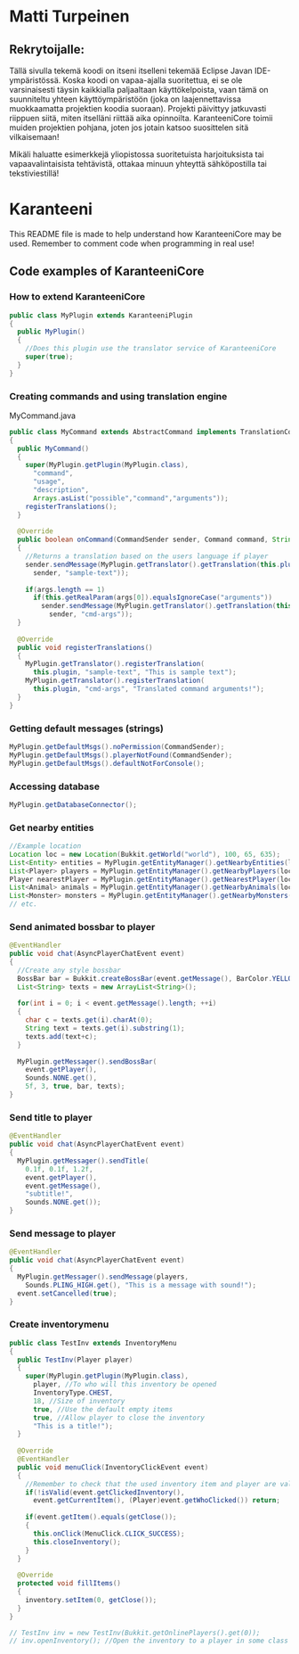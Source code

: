 # Matti Turpeinen

## Rekrytoijalle:
Tällä sivulla tekemä koodi on itseni itselleni tekemää Eclipse Javan IDE-ympäristössä. Koska koodi on vapaa-ajalla suoritettua, ei se ole varsinaisesti täysin kaikkialla paljaaltaan käyttökelpoista, vaan tämä on suunniteltu yhteen käyttöympäristöön (joka on laajennettavissa muokkaamatta projektien koodia suoraan). Projekti päivittyy jatkuvasti riippuen siitä, miten itselläni riittää aika opinnoilta. 
KaranteeniCore toimii muiden projektien pohjana, joten jos jotain katsoo suosittelen sitä vilkaisemaan!

Mikäli haluatte esimerkkejä yliopistossa suoritetuista harjoituksista tai vapaavalintaisista tehtävistä, ottakaa minuun yhteyttä sähköpostilla tai tekstiviestillä!

# Karanteeni
This README file is made to help understand how KaranteeniCore may be used. Remember to comment code when programming in real use!

## Code examples of KaranteeniCore
### How to extend KaranteeniCore
```java
public class MyPlugin extends KaranteeniPlugin
{
  public MyPlugin()
  {
    //Does this plugin use the translator service of KaranteeniCore
    super(true);
  }
}
```

### Creating commands and using translation engine
MyCommand.java
```java
public class MyCommand extends AbstractCommand implements TranslationContainer
{
  public MyCommand()
  {
    super(MyPlugin.getPlugin(MyPlugin.class), 
      "command", 
      "usage", 
      "description", 
      Arrays.asList("possible","command","arguments"));
    registerTranslations();
  }
  
  @Override
  public boolean onCommand(CommandSender sender, Command command, String label, String[] args) 
  {
    //Returns a translation based on the users language if player
    sender.sendMessage(MyPlugin.getTranslator().getTranslation(this.plugin,
      sender, "sample-text"));
    
    if(args.length == 1)
      if(this.getRealParam(args[0]).equalsIgnoreCase("arguments"))
        sender.sendMessage(MyPlugin.getTranslator().getTranslation(this.plugin,
          sender, "cmd-args"));
  }
  
  @Override
  public void registerTranslations() 
  {
    MyPlugin.getTranslator().registerTranslation(
      this.plugin, "sample-text", "This is sample text");
    MyPlugin.getTranslator().registerTranslation(
      this.plugin, "cmd-args", "Translated command arguments!");
  }
}
```

### Getting default messages (strings)
```java
MyPlugin.getDefaultMsgs().noPermission(CommandSender);
MyPlugin.getDefaultMsgs().playerNotFound(CommandSender);
MyPlugin.getDefaultMsgs().defaultNotForConsole();
```

### Accessing database
```java
MyPlugin.getDatabaseConnector();
```

### Get nearby entities
```java
//Example location
Location loc = new Location(Bukkit.getWorld("world"), 100, 65, 635);
List<Entity> entities = MyPlugin.getEntityManager().getNearbyEntities(loc, 5);
List<Player> players = MyPlugin.getEntityManager().getNearbyPlayers(loc, 5);
Player nearestPlayer = MyPlugin.getEntityManager().getNearestPlayer(loc);
List<Animal> animals = MyPlugin.getEntityManager().getNearbyAnimals(loc, 5);
List<Monster> monsters = MyPlugin.getEntityManager().getNearbyMonsters(loc, 5);
// etc.
```

### Send animated bossbar to player
```java
@EventHandler
public void chat(AsyncPlayerChatEvent event)
{
  //Create any style bossbar
  BossBar bar = Bukkit.createBossBar(event.getMessage(), BarColor.YELLOW, BarStyle.SOLID);
  List<String> texts = new ArrayList<String>();
  
  for(int i = 0; i < event.getMessage().length; ++i)
  {
    char c = texts.get(i).charAt(0);
    String text = texts.get(i).substring(1);
    texts.add(text+c);
  }
  
  MyPlugin.getMessager().sendBossBar(
    event.getPlayer(), 
    Sounds.NONE.get(), 
    5f, 3, true, bar, texts);
}
```

### Send title to player
```java
@EventHandler
public void chat(AsyncPlayerChatEvent event)
{
  MyPlugin.getMessager().sendTitle(
    0.1f, 0.1f, 1.2f, 
    event.getPlayer(), 
    event.getMessage(), 
    "subtitle!", 
    Sounds.NONE.get());
}
```

### Send message to player
```java
@EventHandler
public void chat(AsyncPlayerChatEvent event)
{
  MyPlugin.getMessager().sendMessage(players, 
    Sounds.PLING_HIGH.get(), "This is a message with sound!");
  event.setCancelled(true);
}
```

### Create inventorymenu
```java
public class TestInv extends InventoryMenu
{
  public TestInv(Player player)
  {
    super(MyPlugin.getPlugin(MyPlugin.class), 
      player, //To who will this inventory be opened
      InventoryType.CHEST,
      18, //Size of inventory
      true, //Use the default empty items
      true, //Allow player to close the inventory
      "This is a title!");
  }
  
  @Override
  @EventHandler
  public void menuClick(InventoryClickEvent event)
  {
    //Remember to check that the used inventory item and player are valid!
    if(!isValid(event.getClickedInventory(), 
      event.getCurrentItem(), (Player)event.getWhoClicked()) return;
    
    if(event.getItem().equals(getClose());
    {
      this.onClick(MenuClick.CLICK_SUCCESS);
      this.closeInventory();
    }
  }
  
  @Override
  protected void fillItems()
  {
    inventory.setItem(0, getClose());
  }
}

// TestInv inv = new TestInv(Bukkit.getOnlinePlayers().get(0));
// inv.openInventory(); //Open the inventory to a player in some class
```
